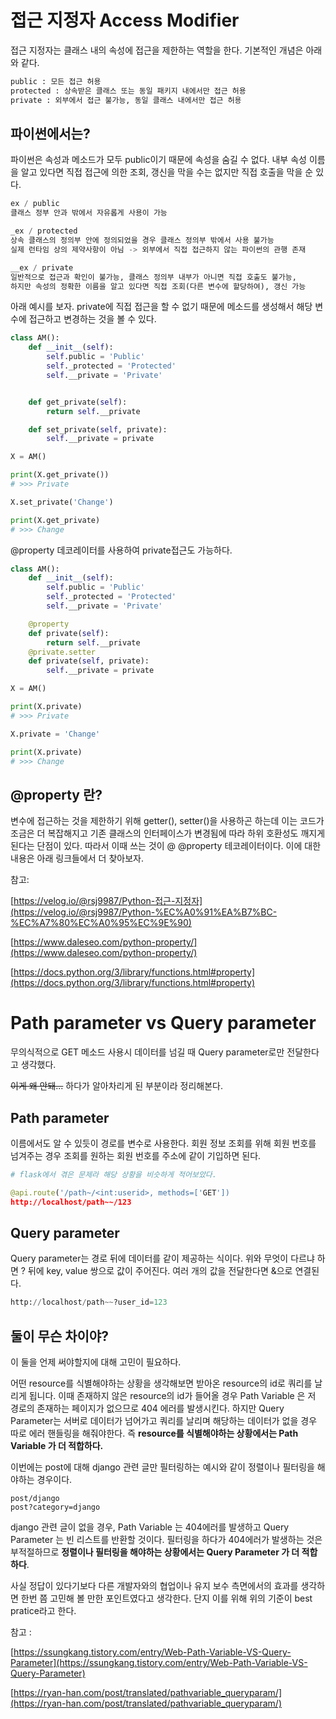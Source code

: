 # 접근 지정자 Access Modifier

접근 지정자는 클래스 내의 속성에 접근을 제한하는 역할을 한다. 기본적인 개념은 아래와 같다.

```python
public : 모든 접근 허용
protected : 상속받은 클래스 또는 동일 패키지 내에서만 접근 허용
private : 외부에서 접근 불가능, 동일 클래스 내에서만 접근 허용
```

## 파이썬에서는?

파이썬은 속성과 메소드가 모두 public이기 때문에 속성을 숨길 수 없다. 내부 속성 이름을 알고 있다면 직접 접근에 의한 조회, 갱신을 막을 수는 없지만 직접 호출을 막을 순 있다.

```python
ex / public
클래스 정부 안과 밖에서 자유롭게 사용이 가능

_ex / protected
상속 클래스의 정의부 안에 정의되었을 경우 클래스 정의부 밖에서 사용 불가능
실제 런타임 상의 제약사항이 아님 -> 외부에서 직접 접근하지 않는 파이썬의 관행 존재

__ex / private
일반적으로 접근과 확인이 불가능, 클래스 정의부 내부가 아니면 직접 호출도 불가능,
하지만 속성의 정확한 이름을 알고 있다면 직접 조회(다른 변수에 할당하여), 갱신 가능
```

아래 예시를 보자. private에 직접 접근을 할 수 없기 때문에 메소드를 생성해서 해당 변수에 접근하고 변경하는 것을 볼 수 있다.

```python
class AM():
    def __init__(self):
        self.public = 'Public'
        self._protected = 'Protected'
        self.__private = 'Private'


    def get_private(self):
        return self.__private

    def set_private(self, private):
        self.__private = private

X = AM()

print(X.get_private())
# >>> Private

X.set_private('Change')

print(X.get_private)
# >>> Change
```

@property 데코레이터를 사용하여 private접근도 가능하다.

```python
class AM():
    def __init__(self):
        self.public = 'Public'
        self._protected = 'Protected'
        self.__private = 'Private'

    @property
    def private(self):
        return self.__private
    @private.setter
    def private(self, private):
        self.__private = private

X = AM()

print(X.private)
# >>> Private

X.private = 'Change'

print(X.private)
# >>> Change
```

## @property 란?

변수에 접근하는 것을 제한하기 위해 getter(), setter()을 사용하곤 하는데 이는 코드가 조금은 더 복잡해지고 기존 클래스의 인터페이스가 변경됨에 따라 하위 호환성도 깨지게 된다는 단점이 있다. 따라서 이때 쓰는 것이 @ @property 테코레이터이다. 이에 대한 내용은 아래 링크들에서 더 찾아보자.

참고:

[https://velog.io/@rsj9987/Python-접근-지정자](https://velog.io/@rsj9987/Python-%EC%A0%91%EA%B7%BC-%EC%A7%80%EC%A0%95%EC%9E%90)

[https://www.daleseo.com/python-property/](https://www.daleseo.com/python-property/)

[https://docs.python.org/3/library/functions.html#property](https://docs.python.org/3/library/functions.html#property)

# Path parameter vs Query parameter

무의식적으로 GET 메소드 사용시 데이터를 넘길 때 Query parameter로만 전달한다고 생각했다.

~~이게 왜 안돼...~~ 하다가 알아차리게 된 부분이라 정리해본다.

## Path parameter

이름에서도 알 수 있듯이 경로를 변수로 사용한다. 회원 정보 조회를 위해 회원 번호를 넘겨주는 경우 조회를 원하는 회원 번호를 주소에 같이 기입하면 된다.

```python
# flask에서 겪은 문제라 해당 상황을 비슷하게 적어보았다.

@api.route('/path~/<int:userid>, methods=['GET'])
http://localhost/path~~/123
```

## Query parameter

Query parameter는 경로 뒤에 데이터를 같이 제공하는 식이다. 위와 무엇이 다르냐 하면 ? 뒤에 key, value 쌍으로 값이 주어진다. 여러 개의 값을 전달한다면 &으로 연결된다.

```python
http://localhost/path~~?user_id=123
```

## 둘이 무슨 차이야?

이 둘을 언제 써야할지에 대해 고민이 필요하다.

어떤 resource를 식별해야하는 상황을 생각해보면 받아온 resource의 id로 쿼리를 날리게 됩니다. 이때 존재하지 않은 resource의 id가 들어올 경우 Path Variable 은 저 경로의 존재하는 페이지가 없으므로 404 에러를 발생시킨다. 하지만 Query Parameter는 서버로 데이터가 넘어가고 쿼리를 날리며 해당하는 데이터가 없을 경우 따로 에러 핸들링을 해줘야한다. 즉 **resource를 식별해야하는 상황에서는 Path Variable 가 더 적합하다.**

이번에는 post에 대해 django 관련 글만 필터링하는 예시와 같이 정렬이나 필터링을 해야하는 경우이다.

```
post/django
post?category=django
```

django 관련 글이 없을 경우, Path Variable 는 404에러를 발생하고 Query Parameter 는 빈 리스트를 반환할 것이다. 필터링을 하다가 404에러가 발생하는 것은 부적절하므로 **정렬이나 필터링을 해야하는 상황에서는 Query Parameter 가 더 적합하다**.

사실 정답이 있다기보다 다른 개발자와의 협업이나 유지 보수 측면에서의 효과를 생각하면 한번 쯤 고민해 볼 만한 포인트였다고 생각한다. 단지 이를 위해 위의 기준이 best pratice라고 한다.

참고 :

[https://ssungkang.tistory.com/entry/Web-Path-Variable-VS-Query-Parameter](https://ssungkang.tistory.com/entry/Web-Path-Variable-VS-Query-Parameter)

[https://ryan-han.com/post/translated/pathvariable_queryparam/](https://ryan-han.com/post/translated/pathvariable_queryparam/)
